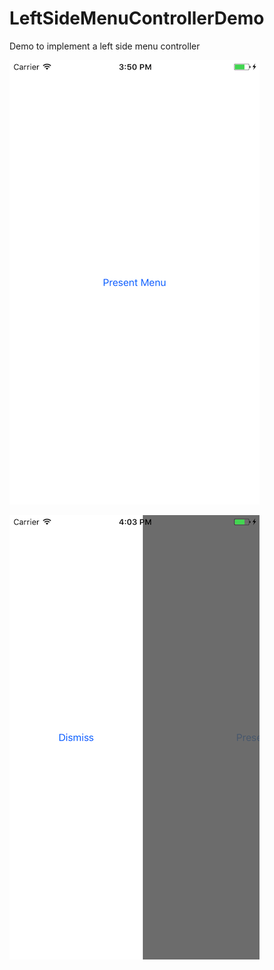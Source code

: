 # LeftSideMenuControllerDemo
Demo to implement a left side menu controller

![alt tag](https://github.com/tomfriwel/LeftSideMenuControllerDemo/blob/master/Screenshots/Simulator%20Screen%20Shot%202%20Mar%202017%2C%2015.50.53.png)


![alt tag](https://github.com/tomfriwel/LeftSideMenuControllerDemo/blob/master/Screenshots/Simulator%20Screen%20Shot%202%20Mar%202017%2C%2016.03.32.png)
